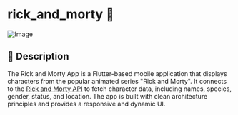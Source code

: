 # rick_and_morty 👾

![Image](https://github.com/user-attachments/assets/6af41b1f-234f-4165-b5d6-93fe76ecdc63)

## 📄 Description

The Rick and Morty App is a Flutter-based mobile application that displays characters from the popular animated series "Rick and Morty". It connects to the [Rick and Morty API](https://rickandmortyapi.com/) to fetch character data, including names, species, gender, status, and location. The app is built with clean architecture principles and provides a responsive and dynamic UI.
